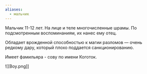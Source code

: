 ```yaml
---
aliases:
  - мальчик
---
```

Мальчик 11-12 лет. 
На лице и теле многочисленные шрамы. По подсмотренным воспоминаниям, их нанес ему отец.

Обладает врожденной способностью к магии разломов — очень редкому дару, который плохо поддается санкционированию. 

Имеет фамильяра - сову по имени Коготок. 

![[Boy.png]] 
